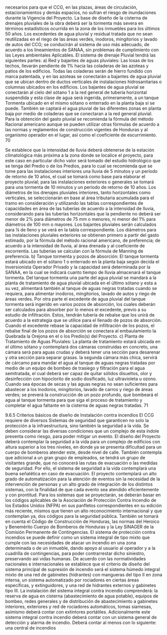 necesarios para que el CCG, en las plazas, áreas de circulación, estacionamientos y demás
espacios, no sufran el riesgo de inundaciones durante la Vigencia del Proyecto. La base de diseño
de la cisterna de drenajes pluviales de la obra deberá ser la tormenta más severa en términos
estadísticos ocurrida en la zona de los inmuebles para los últimos 50 años.
Los excedentes de agua pluvial y residual tratada que no sean reutilizadas en el riego de las áreas
verdes, inodoros, mingitorios y lavado de autos del CCG; se conducirán al sistema de uso más
adecuado, de acuerdo a los lineamientos de SANAA, sin problemas de cumplimiento con las Leyes
ambientales Aplicables.
El sistema de drenaje Pluvial tendrá las siguientes partes:
a) Red y bajantes de aguas pluviales: Las losas de los techos, llevarán pendiente de 1% hacia las
coladeras de las azoteas y patios de los edificios. Todas las coladeras serán de hierro fundido con
marca patentada, y en las azoteas se conectarán a bajantes de agua pluvial que se ubican dentro de
ductos verticales de instalaciones hidrosanitarias o columnas ubicados en los edificios.
Los bajantes de agua pluvial se conectarán al cielo del sótano 1 a la red general de tubería
horizontal suspendida y esta clase de agua será ingerida, primeramente, a un tanque Tormenta
ubicado en el mismo sótano o enterrado en la planta baja si se puede. También se captará el agua
pluvial de las diferentes zonas en planta baja por medio de coladeras que se conectaran a la red
general pluvial.
Para la obtención del gasto pluvial se recomienda la fórmula del método Racional americano aunque
se pueden utilizar otras fórmulas de acuerdo a las normas y reglamentos de construcción vigentes
de Honduras y al organismo operador en el lugar, así como el coeficiente de escurrimiento.
70

Se establece que la intensidad de lluvia deberá obtenerse de la estación climatológica más próxima
a la zona donde se localice el proyecto, para este caso en particular dicho valor será tomado del
estudio hidrológico que se tenga del Predio o de los Predios, para lo cual se recomienda que se
tome para las instalaciones interiores una lluvia de 5 minutos y un período de retorno de 10 años, el
cual se tomará como base para elaborar el proyecto pluvial; para las instalaciones exteriores o
generales se tomará para una tormenta de 10 minutos y un periodo de retorno de 10 años.
Los diámetros de los drenajes pluviales interiores, tanto horizontales como verticales, se
seleccionarán en base al área tributaria acumulada para el tramo en consideración y utilizando las
tablas correspondientes de capacidades en área de las tuberías de acuerdo a la intensidad de lluvia,
considerando para las tuberías horizontales que la pendiente no deberá ser menor de 2% para
diámetros de 75 mm o menores, ni menor del 1% para diámetros de 100 mm o mayores. Los
bajantes pluviales serán calculados para ¼ de lleno y se verá en la tabla correspondiente.
Los diámetros para las instalaciones pluviales exteriores se obtienen primero a partir del gasto
estimado, por la fórmula del método racional americano, de preferencia; de acuerdo a la intensidad
de lluvia, al área drenada y al coeficiente de escorrentía. Las tuberías se calculan con la fórmula de
Manning de preferencia.
b) Tanque tormenta y pozos de absorción: El tanque tormenta estará ubicado en el sótano 1 o
enterrado en la planta baja según decida el Inversionista Operador Privado y la capacidad será
determinada por la SANAA, en la cual se indicará cuanto tiempo de lluvia almacenará el tanque
tormenta. Del tanque tormenta una parte del agua pluvial se mandará a la planta de tratamiento de
agua pluvial ubicada en el último sótano y esta a su vez, alimentará también al tanque de aguas
negras tratadas cuando se requiera, para alimentar inodoros, mingitorios, lavado de autos y riego de
áreas verdes.
Por otra parte el excedente de agua pluvial del tanque tormenta será ingerido en varios pozos de
absorción, los cuales deberán ser calculados para absorber por lo menos el excedente, previo a su
estudio de infiltración. Estos, tendrán tubería de rebalse que los unirá de acuerdo a la estrategia que
se utilice para el llenado de pozos de absorción.
Cuando el excedente rebase la capacidad de infiltración de los pozos, el rebalse final de los pozos
de absorción se conectara al embaulamiento la Quebrada la Orejona en el o los Predio(s) del
Proyecto.
c) Planta de Tratamiento de Aguas Pluviales: La planta de tratamiento estará ubicada en el último
sótano y contemplará dos cámaras construidas en concreto, una cámara será para aguas crudas y
deberá tener una sección para desarenar y otra sección para separar grasas. la segunda cámara
más chica, servirá de cárcamo para mandar el agua al tanque de aguas negras tratadas por medio
de un equipo de bombeo de trasiego y filtración para el agua semitratada, el cual deberá ser capaz
de quitar sólidos disueltos, olor y desinfección con hipoclorito de sodio dosificado, luz ultravioleta u
ozono.
Cuando sea épocas de secas y las aguas negras no sean suficientes para abastecer a los inodoros,
mingitorios, lavado de carros y riego de áreas verdes; se preverá la construcción de un pozo
profundo, que bombeará el agua al tanque tormenta para que siga el proceso de tratamiento y
completar el agua faltante en la cisterna de aguas negras tratadas.
71

9.6.5 Criterios básicos de diseño de Instalación contra incendios
El CCG requiere de diversos Sistemas de seguridad que garanticen no solo la protección a la
infraestructura, sino también la seguridad a la vida. Se deben considerar las diversas condiciones
que un complejo de esta índole presenta como riesgo, para poder mitigar un evento.
El diseño del Proyecto deberá contemplar la seguridad a la vida para un complejo de edificios con
altura superior a los tres niveles, en donde ya se presenta dificultad para un cuerpo de bomberos
atender este, desde nivel de calle.
También contempla que adicional a un gran grupo de empleados, se tendrá un grupo de visitantes
grande, que no conocerá las rutas de evacuación o las medidas de seguridad. Por ello, el sistema de
seguridad a la vida contemplará una buena señalética en caso de evacuación.
El proyecto contemplará un alto grado de automatización para la atención de eventos sin la
necesidad de la intervención de personas y un alto grado de integración de los distintos sistemas,
con la finalidad de que cada evento sea atendido eficientemente y con prontitud.
Para los sistemas que se proyectarán, se deberán basar en los códigos aplicables de la Asociación
de Protección Contra Incendio de los Estados Unidos (NFPA) en sus panfletos correspondientes en
su edición más reciente, mismos que tienen un alto reconocimiento internacional y que contemplan
ya, dos códigos para la seguridad pública. También se tomará en cuenta el Código de Construcción
de Honduras, las normas del Heroico y Benemérito Cuerpo de Bomberos de Honduras y la Ley
SINAGER de la Comisión Permanente de Contingencias.
El sistema de protección contra incendios se puede definir como un sistema integral de tipo mixto
que cumple con las necesidades de atacar un incendio en una zona determinada o de un inmueble,
dando apoyo al usuario al operador y a la cuadrilla de contingencias, para poder contrarrestar dicho
siniestro, preservando así vidas humanas.
De acuerdo con las normatividades nacionales e internacionales se establece que el criterio de
diseño del sistema principal de supresión de incendio será el sistema húmedo integral mixto de una
red de gabinetes (hidrantes) con mangueras del tipo II en zona interna, un sistema automatizado por
rociadores en ciertas áreas específicas, y extinguidores, y una red de hidrantes externos y gabinetes
tipo III.
La instalación del sistema integral contra incendio comprenderá: la reserva de agua en cisterna
(abastecimiento de agua potable), equipos de bombeo, redes generales y de distribución de
abastecimiento a gabinetes interiores, exteriores y red de rociadores automáticos, tomas siamesas,
asimismo deberá contar con extintores portátiles.
Adicionalmente este sistema integral contra incendio deberá contar con un sistema general de
detección y alarma de incendio. Deberá contar al menos con lo siguiente: una central de incendios
